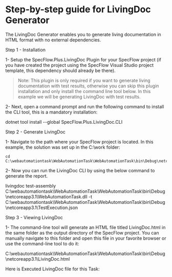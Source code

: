 # Step-by-step guide for LivingDoc Generator

The LivingDoc Generator enables you to generate living documentation in HTML format with no external dependencies.

Step 1 - Installation

1- Setup the SpecFlow.Plus.LivingDoc Plugin for your SpecFlow project (if you have created the project using the SpecFlow Visual Studio project template, this dependency should already be there).

> Note: This plugin is only required if you want to generate living documentation with test results, otherwise you can skip this plugin installation and only install the command line tool below. In this example we will be generating LivingDoc with test results.

2- Next, open a command prompt and run the following command to install the CLI tool, this is a mandatory installation:

  dotnet tool install --global SpecFlow.Plus.LivingDoc.CLI
  
  
  Step 2 - Generate LivingDoc
  
  
  1- Navigate to the path where your SpecFlow project is located. In this example, the solution was set up in the C:\work folder:
  
    cd C:\webautomationtask\WebAutomationTask\WebAutomationTask\bin\Debug\netcoreapp3.1
    
    
 2- Now you can run the LivingDoc CLI by using the below command to generate the report.
 
 livingdoc test-assembly C:\webautomationtask\WebAutomationTask\WebAutomationTask\bin\Debug\netcoreapp3.1\WebAutomationTask.dll -t C:\webautomationtask\WebAutomationTask\WebAutomationTask\bin\Debug\netcoreapp3.1\TestExecution.json
 
 
 Step 3 - Viewing LivingDoc
 
 1- The command-line tool will generate an HTML file titled LivingDoc.html in the same folder as the output directory of the SpecFlow project. You can manually navigate to this folder and open this file in your favorite browser or use the command-line tool to do it:
 
 C:\webautomationtask\WebAutomationTask\WebAutomationTask\bin\Debug\netcoreapp3.1\LivingDoc.html
 
 
 Here is Executed LivingDoc file for this Task:
 
  
  
